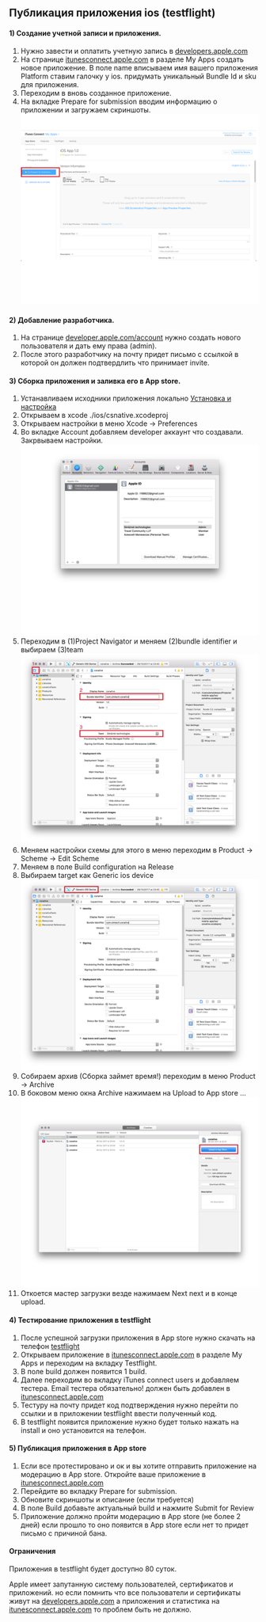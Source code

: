 ## Публикация приложения ios (testflight)

#### 1) Создание учетной записи и приложения.

1. Нужно завести и оплатить учетную запись в [developers.apple.com](http://developers.apple.com)
2. На странице [itunesconnect.apple.com](https://itunesconnect.apple.com) в разделе My Apps создать новое приложение. В поле name вписываем имя вашего приложения Platform ставим галочку у ios. придумать уникальный Bundle Id и sku для приложения.
3. Переходим в вновь созданное приложение.
4. На вкладке Prepare for submission вводим информацию о приложении и загружаем скриншоты.
![alt text](./images/prepare.png " ")

#### 2) Добавление разработчика.

1. На странице [developer.apple.com/account](https://developer.apple.com/account/) нужно создать нового пользователя и дать ему права (admin).
2. После этого разработчику на почту придет письмо с ссылкой в которой он должен подтвердлить что принимает invite.

#### 3) Сборка приложения и заливка его в App store.

1. Устанавливаем исходники приложения локально [Установка и настройка](./installation.md)
2. Открываем в xcode ./ios/csnative.xcodeproj
3. Открываем настройки в меню Xcode -> Preferences
4. Во вкладке Account добавляем developer аккаунт что создавали. Закрвываем настройки.
![alt text](./images/developer.png " ")
5. Переходим в (1)Project Navigator и меняем (2)bundle identifier и выбираем (3)team
![alt text](./images/bundle.png " ")
6. Меняем настройки схемы для этого в меню переходим в Product -> Scheme -> Edit Scheme
7. Меняем в поле Build configuration на Release
8. Выбираем target как Generic ios device
![alt text](./images/generic.png " ")
9. Собираем архив (Сборка займет время!) переходим в меню Product -> Archive
10. В боковом меню окна Archive нажимаем на Upload to App store ...
![alt text](./images/archive.png " ")
11. Откоется мастер загрузки везде нажимаем Next next и в конце upload.

#### 4) Тестирование приложения в testflight

1. После успешной загрузки приложения в App store нужно скачать на телефон [testflight](https://itunes.apple.com/us/app/testflight/id899247664?mt=8)
2. Открываем приложение в [itunesconnect.apple.com](https://itunesconnect.apple.com) в разделе My Apps и переходим на вкладку Testflight.
3. В поле build должен появится 1 build.
4. Далее переходим во вкладку iTunes connect users и добавляем тестера.
Email тестера обязательно! должен быть добавлен в [itunesconnect.apple.com](https://itunesconnect.apple.com)
5. Тестуру на почту придет код подтверждения нужно перейти по ссылки и в приложении testflight ввести полученный код.
6. В testflight появится приложение нужно будет только нажать на install и оно установится на телефон.


#### 5) Публикация приложения в App store

1. Если все протестировано и ок и вы хотите отправить приложение на модерацию в App store. Откройте ваше приложение в [itunesconnect.apple.com](https://itunesconnect.apple.com)
2. Перейдите во вкладку Prepare for submission.
3. Обновите скриншоты и описание (если требуется)
4. В поле Build добавьте актуальный build и нажмите Submit for Review
5. Приложение должно пройти модерацию в App store (не более 2 дней) если прошло то оно появится в App store если нет то придет письмо с причиной бана.

#### Ограничения

Приложения в testflight будет доступно 80 суток.

Apple имеет запутанную систему пользователей, сертификатов и приложений.
но если помнить что все пользователи и сертификаты живут на [developers.apple.com](http://developers.apple.com) а приложения и статистика на [itunesconnect.apple.com](https://itunesconnect.apple.com) то проблем быть не должно.


